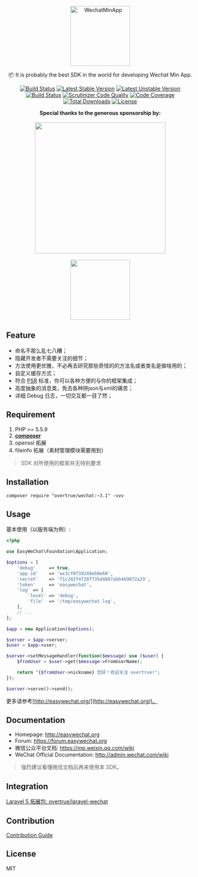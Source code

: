 <p align="center">
<a href="https://minapp.yy7621.com/">
<img src="https://minapp.yy7621.com/logo.svg" alt="WechatMinApp" width="160">
</a>

<p align="center">📦 It is probably the best SDK in the world for developing Wechat Min App.</p>

<p align="center">
<a href="https://travis-ci.org/overtrue/wechat"><img src="https://travis-ci.org/overtrue/wechat.svg?branch=master" alt="Build Status"></a>
<a href="https://packagist.org/packages/overtrue/wechat"><img src="https://poser.pugx.org/overtrue/wechat/v/stable.svg" alt="Latest Stable Version"></a>
<a href="https://packagist.org/packages/overtrue/wechat"><img src="https://poser.pugx.org/overtrue/wechat/v/unstable.svg" alt="Latest Unstable Version"></a>
<a href="https://scrutinizer-ci.com/g/overtrue/wechat/build-status/master"><img src="https://scrutinizer-ci.com/g/overtrue/wechat/badges/build.png?b=master" alt="Build Status"></a>
<a href="https://scrutinizer-ci.com/g/overtrue/wechat/?branch=master"><img src="https://scrutinizer-ci.com/g/overtrue/wechat/badges/quality-score.png?b=master" alt="Scrutinizer Code Quality"></a>
<a href="https://scrutinizer-ci.com/g/overtrue/wechat/?branch=master"><img src="https://scrutinizer-ci.com/g/overtrue/wechat/badges/coverage.png?b=master" alt="Code Coverage"></a>
<a href="https://packagist.org/packages/overtrue/wechat"><img src="https://poser.pugx.org/overtrue/wechat/downloads" alt="Total Downloads"></a>
<a href="https://packagist.org/packages/overtrue/wechat"><img src="https://poser.pugx.org/overtrue/wechat/license" alt="License"></a>
</p>

</div>

<p align="center">
    <b>Special thanks to the generous sponsorship by:</b>
    <br><br>
    <a href="https://www.yousails.com">
      <img src="https://yousails.com/banners/brand.png" width=350>
    </a>
    <br><br>
    <a href="https://laravist.com">
      <img width="160" src="https://o0dpls1ru.qnssl.com/laravist.com-logo.png">
    </a>
</p>



## Feature

 - 命名不那么乱七八糟；
 - 隐藏开发者不需要关注的细节；
 - 方法使用更优雅，不必再去研究那些奇怪的的方法名或者类名是做啥用的；
 - 自定义缓存方式；
 - 符合 [PSR](https://github.com/php-fig/fig-standards) 标准，你可以各种方便的与你的框架集成；
 - 高度抽象的消息类，免去各种拼json与xml的痛苦；
 - 详细 Debug 日志，一切交互都一目了然；

## Requirement

1. PHP >= 5.5.9
2. **[composer](https://getcomposer.org/)**
3. openssl 拓展
4. fileinfo 拓展（素材管理模块需要用到）

> SDK 对所使用的框架并无特别要求

## Installation

```shell
composer require "overtrue/wechat:~3.1" -vvv
```

## Usage

基本使用（以服务端为例）:

```php
<?php

use EasyWeChat\Foundation\Application;

$options = [
    'debug'     => true,
    'app_id'    => 'wx3cf0f39249eb0e60',
    'secret'    => 'f1c242f4f28f735d4687abb469072a29',
    'token'     => 'easywechat',
    'log' => [
        'level' => 'debug',
        'file'  => '/tmp/easywechat.log',
    ],
    // ...
];

$app = new Application($options);

$server = $app->server;
$user = $app->user;

$server->setMessageHandler(function($message) use ($user) {
    $fromUser = $user->get($message->FromUserName);

    return "{$fromUser->nickname} 您好！欢迎关注 overtrue!";
});

$server->serve()->send();
```

更多请参考[http://easywechat.org/](http://easywechat.org/)。

## Documentation

- Homepage: http://easywechat.org
- Forum: https://forum.easywechat.org
- 微信公众平台文档: https://mp.weixin.qq.com/wiki
- WeChat Official Documentation: http://admin.wechat.com/wiki

> 强烈建议看懂微信文档后再来使用本 SDK。

## Integration

[Laravel 5 拓展包: overtrue/laravel-wechat](https://github.com/overtrue/laravel-wechat)

## Contribution

[Contribution Guide](.github/CONTRIBUTING.md)

## License

MIT
